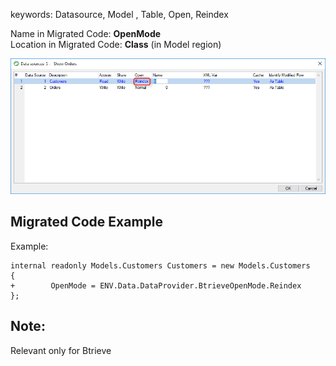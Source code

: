 ﻿keywords: Datasource, Model , Table, Open, Reindex


Name in Migrated Code: **OpenMode**  
Location in Migrated Code: **Class** (in Model region)  

![](2017-11-28_16h23_05.png)

## Migrated Code Example 

Example:
```csdiff
internal readonly Models.Customers Customers = new Models.Customers
{ 
+        OpenMode = ENV.Data.DataProvider.BtrieveOpenMode.Reindex
};
```

## Note:

Relevant only for Btrieve